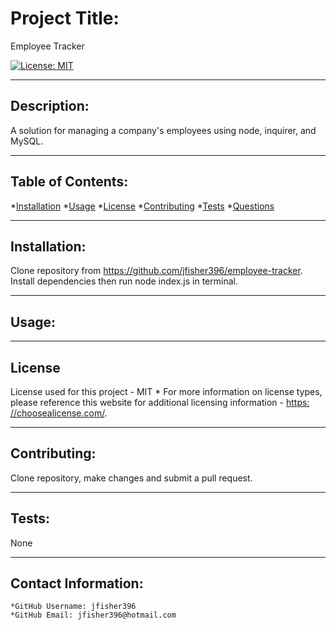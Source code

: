 
  
  # Project Title:

  Employee Tracker

  [![License: MIT](https://img.shields.io/badge/License-MIT-yellow.svg)](https://opensource.org/licenses/MIT)
  
---

  ## Description:

  A solution for managing a company's employees using node, inquirer, and MySQL.

  ---

  ## Table of Contents:
  *[Installation](#Installation) 
  *[Usage](#Usage)
  *[License](#License)
  *[Contributing](#Contribution)
  *[Tests](#Tests) 
  *[Questions](#Contact-Information)

---

  ## Installation:

  Clone repository from https://github.com/jfisher396/employee-tracker. Install dependencies then run node index.js in terminal.

---

  ## Usage:

  

---

  ## License
  License used for this project - MIT
    * For more information on license types, please reference this website
  for additional licensing information - [https: //choosealicense.com/](https://choosealicense.com/).

---

  ## Contributing:

  Clone repository, make changes and submit a pull request.

---

  ## Tests:
  None

---

  ## Contact Information:
    *GitHub Username: jfisher396
    *GitHub Email: jfisher396@hotmail.com
  
